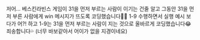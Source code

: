 저어... 
베스킨라빈스 게임이 31을 먼저 부르는 사람이 이기는 건줄 알고 그동안 31을 먼저 부른 사람에게 win 메시지가 뜨도록 코딩했습니다🤦‍♀️
1-9 수행하면서 실행 예시 보다가 어?! 하고 1-9는 31을 먼저 부르는 사람이 지는 것으로 올바르게 코딩했습니다😂
죄송합니다💦
(너무 바보같아서 어이가 없을 지경이네요)
